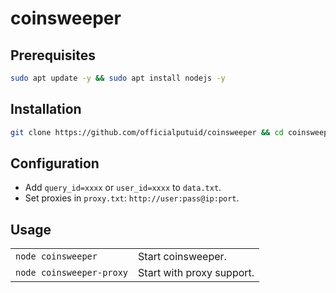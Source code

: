 # coinsweeper

## Prerequisites
```bash
sudo apt update -y && sudo apt install nodejs -y
```

## Installation
```bash
git clone https://github.com/officialputuid/coinsweeper && cd coinsweeper && npm i
```

## Configuration
- Add `query_id=xxxx` or `user_id=xxxx` to `data.txt`.
- Set proxies in `proxy.txt`: `http://user:pass@ip:port`.

## Usage
| | |
|--------------------------|--------------------------------|
| `node coinsweeper`           | Start coinsweeper.         |
| `node coinsweeper-proxy`     | Start with proxy support.  |
